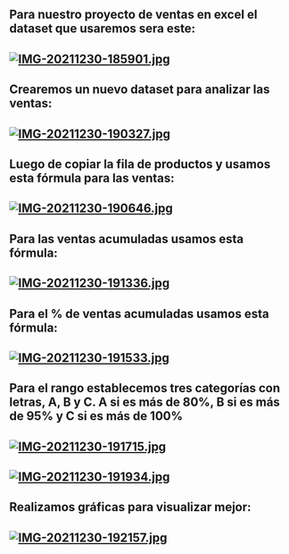 ## Para nuestro proyecto de ventas en excel el dataset que usaremos sera este:
## [![IMG-20211230-185901.jpg](https://i.postimg.cc/RhTpf8TK/IMG-20211230-185901.jpg)](https://postimg.cc/dZL9c5pV)

## Crearemos un nuevo dataset para analizar las ventas:
## [![IMG-20211230-190327.jpg](https://i.postimg.cc/SQwc7VPz/IMG-20211230-190327.jpg)](https://postimg.cc/nMGsnKpH)

## Luego de copiar la fila de productos y usamos esta fórmula para las ventas:
## [![IMG-20211230-190646.jpg](https://i.postimg.cc/Kzzxz6hk/IMG-20211230-190646.jpg)](https://postimg.cc/Ff22CnRN)

## Para las ventas acumuladas usamos esta fórmula:
## [![IMG-20211230-191336.jpg](https://i.postimg.cc/dV30DZRt/IMG-20211230-191336.jpg)](https://postimg.cc/k2rCp4hk)

## Para el % de ventas acumuladas usamos esta fórmula:
## [![IMG-20211230-191533.jpg](https://i.postimg.cc/CLfP0mXF/IMG-20211230-191533.jpg)](https://postimg.cc/GHdJJJbN)

## Para el rango establecemos tres categorías con letras, A, B y C. A si es más de 80%, B si es más de 95% y C si es más de 100%
## [![IMG-20211230-191715.jpg](https://i.postimg.cc/J7yVy3vF/IMG-20211230-191715.jpg)](https://postimg.cc/dDKSpCqR)
## [![IMG-20211230-191934.jpg](https://i.postimg.cc/XJCLWv1s/IMG-20211230-191934.jpg)](https://postimg.cc/JDRZcRLX)

## Realizamos gráficas para visualizar mejor:
## [![IMG-20211230-192157.jpg](https://i.postimg.cc/7h4WQ7P3/IMG-20211230-192157.jpg)](https://postimg.cc/ygfjDDZx)

##
##

